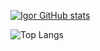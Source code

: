  [![Igor GitHub stats](https://github-readme-stats.vercel.app/api?username=lnxfsf&show_icons=true&theme=dark#gh-dark-mode-only)](https://github.com/anuraghazra/github-readme-stats#gh-dark-mode-only) 



<!-- ![Igor GitHub stats](https://github-readme-stats.vercel.app/api?username=lnxfsf&show=reviews,discussions_started,discussions_answered,prs_merged,prs_merged_percentage&show_icons=true&theme=dark#gh-dark-mode-only) -->




<!-- ![Top Langs](https://github-readme-stats.vercel.app/api/top-langs/?username=lnxfsf&langs_count=20&theme=dark&layout=pie) -->


![Top Langs](https://github-readme-stats.vercel.app/api/top-langs/?username=lnxfsf&langs_count=20&theme=dark&layout=donut)
